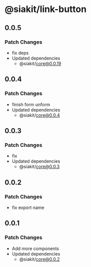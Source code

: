 # @siakit/link-button

## 0.0.5

### Patch Changes

- fix deps
- Updated dependencies
  - @siakit/core@0.0.19

## 0.0.4

### Patch Changes

- finish form unform
- Updated dependencies
  - @siakit/core@0.0.4

## 0.0.3

### Patch Changes

- fix
- Updated dependencies
  - @siakit/core@0.0.3

## 0.0.2

### Patch Changes

- fix export name

## 0.0.1

### Patch Changes

- Add more components
- Updated dependencies
  - @siakit/core@0.0.2
